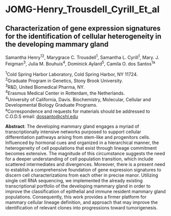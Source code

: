 # JOMG-Henry_Trousdell_Cyrill_Et_al
## Characterization of gene expression signatures for the identification of cellular heterogeneity in the developing mammary gland

Samantha Henry<sup>1</sup><sup>2</sup>, Marygrace C. Trousdell<sup>1</sup>, Samantha L. Cyrill<sup>1</sup>, Mary. J. Feigman<sup>3</sup>, Julia M. Bouhuis<sup>4</sup>, Dominick Aylard<sup>5</sup>, Camila O. dos Santos<sup>1a</sup> 

<sup>1</sup>Cold Spring Harbor Laboratory, Cold Spring Harbor, NY 11724.  
<sup>2</sup>Graduate Program in Genetics, Stony Brook University.  
<sup>3</sup>R&D, United Biomedical Pharma, NY.  
<sup>4</sup>Erasmus Medical Center in Rotterdam, the Netherlands.  
<sup>4</sup>University of California, Davis. Biochemistry, Molecular, Cellular and Developmental Biology Graduate Programs.  
<sup>a</sup>Correspondence   and   requests   for   materials   should   be   addressed   to C.O.D.S email: dossanto@cshl.edu   

**Abstract**: The developing mammary gland engages a myriad of transcriptionally intensive networks purposed to support cellular differentiation pathways arising from stem-like and progenitors cells. Influenced by hormonal cues and organized in a hierarchical manner, the heterogeneity of cell populations that exist through lineage commitment becomes extensive. The magnitude of this circumstance suggests the need for a deeper understanding of cell population transition, which include scattered intermediates and divergences. Moreover, there is a present need to establish a comprehensive foundation of gene expression signatures to discern cell characterizations from each other in precise manor. Utilizing single cell RNA sequencing, we implemented the already existing transcriptional portfolio of the developing mammary gland in order to improve the classification of epithelial and immune resident mammary gland populations. Consequently, this work provides a firmer platform for mammary cellular lineage definition, and approach that may improve the identification of relevant clones into progressions toward tumorigenesis. 
